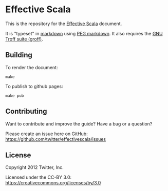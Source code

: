 # Effective Scala

This is the repository for the [Effective Scala](https://twitter.github.com/effectivescala/) document. 

It is "typeset" in [markdown](https://daringfireball.net/projects/markdown/) using [PEG markdown](https://github.com/jgm/peg-markdown). It also requires the [GNU Troff suite (groff)](https://www.gnu.org/software/groff/).

## Building

To render the document:

	make
	
To publish to github pages:

	make pub
	
## Contributing

Want to contribute and improve the guide? Have a bug or a question? 

Please create an issue here on GitHub: https://github.com/twitter/effectivescala/issues

## License

Copyright 2012 Twitter, Inc.

Licensed under the CC-BY 3.0: https://creativecommons.org/licenses/by/3.0	
